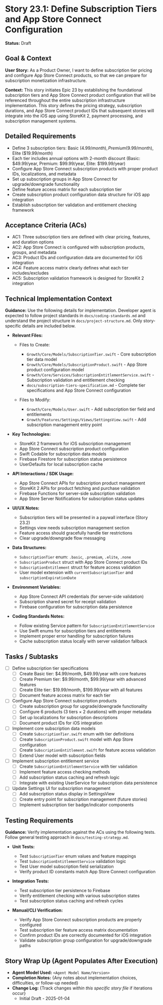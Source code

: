 # Story 23.1: Define Subscription Tiers and App Store Connect Configuration

**Status:** Draft

## Goal & Context

**User Story:** As a Product Owner, I want to define subscription tier pricing and configure App Store Connect products, so that we can prepare for subscription monetization infrastructure.

**Context:** This story initiates Epic 23 by establishing the foundational subscription tiers and App Store Connect product configuration that will be referenced throughout the entire subscription infrastructure implementation. This story defines the pricing strategy, subscription durations, and App Store Connect product IDs that subsequent stories will integrate into the iOS app using StoreKit 2, payment processing, and subscription management systems.

## Detailed Requirements

- Define 3 subscription tiers: Basic ($4.99/month), Premium ($9.99/month), Elite ($19.99/month)
- Each tier includes annual options with 2-month discount (Basic: $49.99/year, Premium: $99.99/year, Elite: $199.99/year)
- Configure App Store Connect subscription products with proper product IDs, localizations, and metadata
- Set up subscription groups in App Store Connect for upgrade/downgrade functionality
- Define feature access matrix for each subscription tier
- Create subscription product configuration data structure for iOS app integration
- Establish subscription tier validation and entitlement checking framework

## Acceptance Criteria (ACs)

- AC1: Three subscription tiers are defined with clear pricing, features, and duration options
- AC2: App Store Connect is configured with subscription products, groups, and metadata
- AC3: Product IDs and configuration data are documented for iOS integration
- AC4: Feature access matrix clearly defines what each tier includes/excludes
- AC5: Subscription validation framework is designed for StoreKit 2 integration

## Technical Implementation Context

**Guidance:** Use the following details for implementation. Developer agent is expected to follow project standards in `docs/coding-standards.md` and understand the project structure in `docs/project-structure.md`. Only story-specific details are included below.

- **Relevant Files:**

  - Files to Create: 
    - `Growth/Core/Models/SubscriptionTier.swift` - Core subscription tier data model
    - `Growth/Core/Models/SubscriptionProduct.swift` - App Store product configuration model
    - `Growth/Core/Services/SubscriptionEntitlementService.swift` - Subscription validation and entitlement checking
    - `docs/subscription-tiers-specification.md` - Complete tier specifications and App Store Connect configuration
  
  - Files to Modify: 
    - `Growth/Core/Models/User.swift` - Add subscription tier field and entitlements
    - `Growth/Features/Settings/Views/SettingsView.swift` - Add subscription management entry point

- **Key Technologies:**

  - StoreKit 2 framework for iOS subscription management
  - App Store Connect subscription product configuration
  - Swift Codable for subscription data models
  - Firebase Firestore for subscription status persistence
  - UserDefaults for local subscription cache

- **API Interactions / SDK Usage:**

  - App Store Connect APIs for subscription product management
  - StoreKit 2 APIs for product fetching and purchase validation
  - Firebase Functions for server-side subscription validation
  - App Store Server Notifications for subscription status updates

- **UI/UX Notes:**

  - Subscription tiers will be presented in a paywall interface (Story 23.2)
  - Settings view needs subscription management section
  - Feature access should gracefully handle tier restrictions
  - Clear upgrade/downgrade flow messaging

- **Data Structures:**

  - `SubscriptionTier` enum: `.basic`, `.premium`, `.elite`, `.none`
  - `SubscriptionProduct` struct with App Store Connect product IDs
  - `SubscriptionEntitlement` struct for feature access validation
  - User model extension with `currentSubscriptionTier` and `subscriptionExpirationDate`

- **Environment Variables:**

  - App Store Connect API credentials (for server-side validation)
  - Subscription shared secret for receipt validation
  - Firebase configuration for subscription data persistence

- **Coding Standards Notes:**
  - Follow existing Service pattern for `SubscriptionEntitlementService`
  - Use Swift enums for subscription tiers and entitlements
  - Implement proper error handling for subscription failures
  - Cache subscription status locally with server validation fallback

## Tasks / Subtasks

- [ ] Define subscription tier specifications
  - [ ] Create Basic tier: $4.99/month, $49.99/year with core features
  - [ ] Create Premium tier: $9.99/month, $99.99/year with advanced features
  - [ ] Create Elite tier: $19.99/month, $199.99/year with all features
  - [ ] Document feature access matrix for each tier
- [ ] Configure App Store Connect subscription products
  - [ ] Create subscription group for upgrade/downgrade functionality
  - [ ] Configure 6 products (3 tiers × 2 durations) with proper metadata
  - [ ] Set up localizations for subscription descriptions
  - [ ] Document product IDs for iOS integration
- [ ] Implement core subscription data models
  - [ ] Create `SubscriptionTier.swift` enum with tier definitions
  - [ ] Create `SubscriptionProduct.swift` model with App Store configuration
  - [ ] Create `SubscriptionEntitlement.swift` for feature access validation
  - [ ] Extend User model with subscription fields
- [ ] Implement subscription entitlement service
  - [ ] Create `SubscriptionEntitlementService` with tier validation
  - [ ] Implement feature access checking methods
  - [ ] Add subscription status caching and refresh logic
  - [ ] Integrate with existing UserService for subscription data persistence
- [ ] Update Settings UI for subscription management
  - [ ] Add subscription status display in SettingsView
  - [ ] Create entry point for subscription management (future stories)
  - [ ] Implement subscription tier badge/indicator components

## Testing Requirements

**Guidance:** Verify implementation against the ACs using the following tests. Follow general testing approach in `docs/testing-strategy.md`.

- **Unit Tests:** 
  - Test `SubscriptionTier` enum values and feature mappings
  - Test `SubscriptionEntitlementService` validation logic
  - Test User model subscription field serialization
  - Verify product ID constants match App Store Connect configuration
  
- **Integration Tests:** 
  - Test subscription tier persistence to Firebase
  - Verify entitlement checking with various subscription states
  - Test subscription status caching and refresh cycles
  
- **Manual/CLI Verification:** 
  - Verify App Store Connect subscription products are properly configured
  - Test subscription tier feature access matrix documentation
  - Confirm product IDs are correctly documented for iOS integration
  - Validate subscription group configuration for upgrade/downgrade paths

## Story Wrap Up (Agent Populates After Execution)

- **Agent Model Used:** `<Agent Model Name/Version>`
- **Completion Notes:** {Any notes about implementation choices, difficulties, or follow-up needed}
- **Change Log:** {Track changes _within this specific story file_ if iterations occur}
  - Initial Draft - 2025-01-04